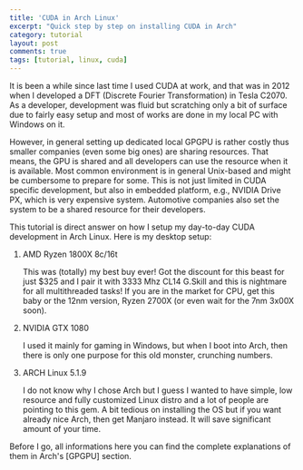 ```yaml
---
title: 'CUDA in Arch Linux'
excerpt: "Quick step by step on installing CUDA in Arch"
category: tutorial
layout: post
comments: true
tags: [tutorial, linux, cuda]
---
```


It is been a while since last time I used CUDA at work, and that was in 2012 when I developed a DFT (Discrete Fourier Transformation) in Tesla C2070. As a developer, development was fluid but scratching only a bit of surface due to fairly easy setup and most of works are done in my local PC with Windows on it.

However, in general setting up dedicated local GPGPU is rather costly thus smaller companies (even some big ones) are sharing resources. That means, the GPU is shared and all developers can use the resource when it is available. Most common environment is in general Unix-based and might be cumbersome to prepare for some. This is not just limited in CUDA specific development, but also in embedded platform, e.g., NVIDIA Drive PX, which is very expensive system. Automotive companies also set the system to be a shared resource for their developers.

This tutorial is direct answer on how I setup my day-to-day CUDA development in Arch Linux. Here is my desktop setup:

1. AMD Ryzen 1800X 8c/16t

   This was (totally) my best buy ever! Got the discount for this beast for just $325 and I pair it with 3333 Mhz CL14 G.Skill and this is nightmare for all multithreaded tasks! If you are in the market for CPU, get this baby or the 12nm version, Ryzen 2700X (or even wait for the 7nm 3x00X soon).

2. NVIDIA GTX 1080

   I used it mainly for gaming in Windows, but when I boot into Arch, then there is only one purpose for this old monster, crunching numbers.

3. ARCH Linux 5.1.9

   I do not know why I chose Arch but I guess I wanted to have simple, low resource and fully customized Linux distro and a lot of people are pointing to this gem. A bit tedious on installing the OS but if you want already nice Arch, then get Manjaro instead. It will save significant amount of your time.

Before I go, all informations here you can find the complete explanations of them in Arch's [GPGPU] section. 


[1]: https://wiki.archlinux.org/index.php/GPGPU#CUDA